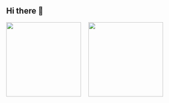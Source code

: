 ## Hi there 👋

<div style="display: flex; gap: 20px; align-items: center;">
  <a href="https://github-readme-stats.vercel.app/api?username=tiagofcvale&show_icons=true&theme=transparent">
    <img height="200" align="center" src="https://github-readme-stats.vercel.app/api?username=tiagofcvale&show_icons=true&theme=transparent" />
  </a>
  <a href="https://github.com/tiagofcvale/convoychat">
    <img height="200" align="center" src="https://github-readme-stats.vercel.app/api/top-langs?username=tiagofcvale&layout=compact&langs_count=8&card_width=320&theme=transparent" />
  </a>
</div>
